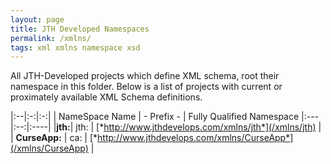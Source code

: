 ```yaml
---
layout: page
title: JTH Developed Namespaces
permalink: /xmlns/
tags: xml xmlns namespace xsd
---
```

All JTH-Developed projects which define XML schema, root their namespace in
this folder.  Below is a list of projects with current or proximately
available XML Schema definitions.

|:--|:-:|:-:|
| NameSpace Name | - Prefix - | Fully Qualified Namespace
|:---|:--:|:----|
|**jth:**| jth: | [*http://www.jthdevelops.com/xmlns/jth*](/xmlns/jth) |
| **CurseApp:** | ca: | [*http://www.jthdevelops.com/xmlns/CurseApp*](/xmlns/CurseApp) |

